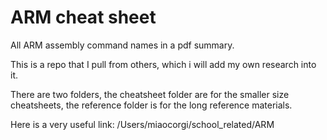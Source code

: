 # ARM cheat sheet

All ARM assembly command names in a pdf summary.

This is a repo that I pull from others, which i will add my own research into it.

There are two folders, the cheatsheet folder are for the smaller size cheatsheets, the reference folder is for the long reference materials.

Here is a very useful link: /Users/miaocorgi/school_related/ARM
